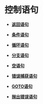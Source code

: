 # 控制语句<a name="ZH-CN_TOPIC_0289900411"></a>

-   **[返回语句](返回语句.md)**  

-   **[条件语句](条件语句.md)**  

-   **[循环语句](循环语句.md)**  

-   **[分支语句](分支语句.md)**  

-   **[空语句](空语句.md)**  

-   **[错误捕获语句](错误捕获语句.md)**  

-   **[GOTO语句](GOTO语句.md)**  

-   **[抛出错误语句](抛出错误语句.md)**  



